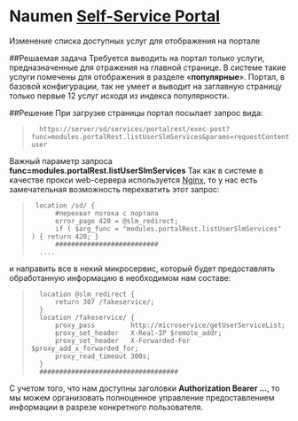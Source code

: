 # Naumen [Self-Service Portal](https://www.naumen.ru/products/service_desk/selfservice_portal/)
Изменение списка доступных услуг для отображения на портале


##Решаемая задача
Требуется выводить на портал только услуги, предназначенные для отражения на главной странице. 
В системе такие услуги помечены для отображения в разделе «**популярные**». 
Портал, в базовой конфигурации, так не умеет и выводит на заглавную страницу только первые 12 услуг исходя из индекса популярности. 


##Решение
При загрузке страницы портал посылает запрос вида:
>       https://server/sd/services/portalrest/exec-post?func=modules.portalRest.listUserSlmServices&params=requestContent, user

Важный параметр запроса **func=modules.portalRest.listUserSlmServices**
Так как в системе в качестве прокси web-сервера используется [Nginx](https://nginx.org/ru/),
то у нас есть замечательная возможность перехватить этот запрос:
>      location /sd/ {
>           #перехват потока с портала
>           error_page 420 = @slm_redirect;
>           if ( $arg_func = "modules.portalRest.listUserSlmServices" ) { return 420; }
>           ##########################
>       ....

и направить все в некий микросервис, который будет предоставлять обработанную информацию в необходимом нам составе:
>       location @slm_redirect {
>           return 307 /fakeservice/;
>       }
>       location /fakeservice/ {
>           proxy_pass         http://microservice/getUserServiceList;
>           proxy_set_header   X-Real-IP $remote_addr; 
>           proxy_set_header   X-Forwarded-For $proxy_add_x_forwarded_for;
>           proxy_read_timeout 300s;
>       }
>       ###################################

С учетом того, что нам доступны заголовки **Authorization Bearer ...**, то мы можем организовать полноценное управление 
предоставлением информации в разрезе конкретного пользователя.
